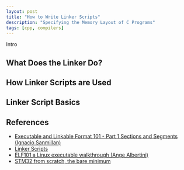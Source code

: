 ```yaml
---
layout: post
title: "How to Write Linker Scripts"
description: "Specifying the Memory Layout of C Programs"
tags: [cpp, compilers]
---
```


Intro

## What Does the Linker Do?

## How Linker Scripts are Used

## Linker Script Basics

## References
* [Executable and Linkable Format 101 - Part 1 Sections and Segments (Ignacio Sanmillan)](https://www.intezer.com/blog/research/executable-linkable-format-101-part1-sections-segments/)
* [Linker Scripts](https://sourceware.org/binutils/docs/ld/Scripts.html#Scripts)
* [ELF101 a Linux executable walkthrough (Ange Albertini)](https://upload.wikimedia.org/wikipedia/commons/e/e4/ELF_Executable_and_Linkable_Format_diagram_by_Ange_Albertini.png)
* [STM32 from scratch, the bare minimum](http://tty.uchuujin.de/2016/02/stm32-from-scratch-bare-minimals/)
